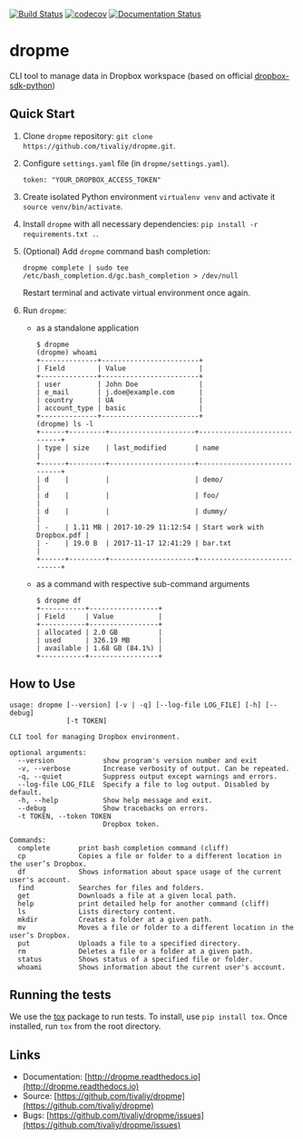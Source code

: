[![Build Status](https://travis-ci.org/tivaliy/dropme.svg?branch=master)](https://travis-ci.org/tivaliy/dropme)
[![codecov](https://codecov.io/gh/tivaliy/dropme/branch/master/graph/badge.svg)](https://codecov.io/gh/tivaliy/dropme)
[![Documentation Status](https://readthedocs.org/projects/dropme/badge/?version=latest)](http://dropme.readthedocs.io/en/latest/?badge=latest)

# dropme
CLI tool to manage data in Dropbox workspace (based on official [dropbox-sdk-python](https://github.com/dropbox/dropbox-sdk-python))

## Quick Start
1. Clone `dropme` repository: `git clone https://github.com/tivaliy/dropme.git`.
2. Configure `settings.yaml` file (in `dropme/settings.yaml`).

    ```
    token: "YOUR_DROPBOX_ACCESS_TOKEN"
    ```

3. Create isolated Python environment `virtualenv venv` and activate it `source venv/bin/activate`.
4. Install `dropme` with all necessary dependencies: `pip install -r requirements.txt .`.
5. (Optional) Add `dropme` command bash completion:

    `dropme complete | sudo tee /etc/bash_completion.d/gc.bash_completion > /dev/null`

    Restart terminal and activate virtual environment once again.
6. Run `dropme`:

    * as a standalone application

        ```
        $ dropme
        (dropme) whoami
        +--------------+------------------------+
        | Field        | Value                  |
        +--------------+------------------------+
        | user         | John Doe               |
        | e_mail       | j.doe@example.com      |
        | country      | UA                     |
        | account_type | basic                  |
        +--------------+------------------------+
        (dropme) ls -l
        +------+---------+---------------------+-----------------------------+
        | type | size    | last_modified       | name                        |
        +------+---------+---------------------+-----------------------------+
        | d    |         |                     | demo/                       |
        | d    |         |                     | foo/                        |
        | d    |         |                     | dummy/                      |
        | -    | 1.11 MB | 2017-10-29 11:12:54 | Start work with Dropbox.pdf |
        | -    | 19.0 B  | 2017-11-17 12:41:29 | bar.txt                     |
        +------+---------+---------------------+-----------------------------+
        ```

    * as a command with respective sub-command arguments

        ```
        $ dropme df
        +-----------+-----------------+
        | Field     | Value           |
        +-----------+-----------------+
        | allocated | 2.0 GB          |
        | used      | 326.19 MB       |
        | available | 1.68 GB (84.1%) |
        +-----------+-----------------+
        ```

## How to Use

    usage: dropme [--version] [-v | -q] [--log-file LOG_FILE] [-h] [--debug]
                  [-t TOKEN]

    CLI tool for managing Dropbox environment.

    optional arguments:
      --version            show program's version number and exit
      -v, --verbose        Increase verbosity of output. Can be repeated.
      -q, --quiet          Suppress output except warnings and errors.
      --log-file LOG_FILE  Specify a file to log output. Disabled by default.
      -h, --help           Show help message and exit.
      --debug              Show tracebacks on errors.
      -t TOKEN, --token TOKEN
                           Dropbox token.

    Commands:
      complete       print bash completion command (cliff)
      cp             Copies a file or folder to a different location in the user’s Dropbox.
      df             Shows information about space usage of the current user's account.
      find           Searches for files and folders.
      get            Downloads a file at a given local path.
      help           print detailed help for another command (cliff)
      ls             Lists directory content.
      mkdir          Creates a folder at a given path.
      mv             Moves a file or folder to a different location in the user’s Dropbox.
      put            Uploads a file to a specified directory.
      rm             Deletes a file or a folder at a given path.
      status         Shows status of a specified file or folder.
      whoami         Shows information about the current user's account.

## Running the tests
We use the [tox](https://tox.readthedocs.org/) package to run tests. To install, use `pip install tox`.
Once installed, run `tox` from the root directory.

## Links

* Documentation: [http://dropme.readthedocs.io](http://dropme.readthedocs.io)
* Source: [https://github.com/tivaliy/dropme](https://github.com/tivaliy/dropme)
* Bugs: [https://github.com/tivaliy/dropme/issues](https://github.com/tivaliy/dropme/issues)

